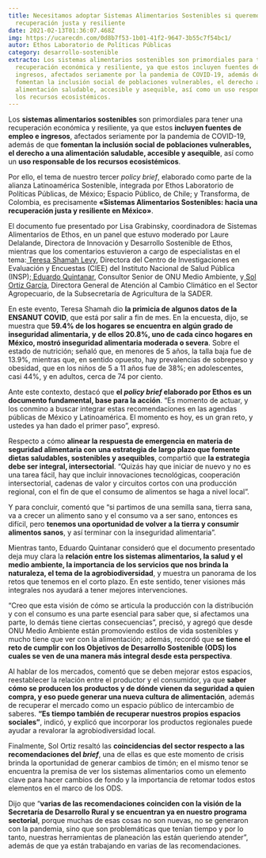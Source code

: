 ```yaml
---
title: Necesitamos adoptar Sistemas Alimentarios Sostenibles si queremos una
  recuperación justa y resiliente
date: 2021-02-13T01:36:07.468Z
img: https://ucarecdn.com/0d8b7f53-1b01-41f2-9647-3b55c7f54bc1/
autor: Ethos Laboratorio de Políticas Públicas
category: desarrollo-sostenible
extracto: Los sistemas alimentarios sostenibles son primordiales para tener una
  recuperación económica y resiliente, ya que estos incluyen fuentes de empleo e
  ingresos, afectados seriamente por la pandemia de COVID-19, además de que
  fomentan la inclusión social de poblaciones vulnerables, el derecho a una
  alimentación saludable, accesible y asequible, así como un uso responsable de
  los recursos ecosistémicos.
---
```

Los **sistemas alimentarios sostenibles** son primordiales para tener una recuperación económica y resiliente, ya que estos **incluyen fuentes de empleo e ingresos**, afectados seriamente por la pandemia de COVID-19, además de que **fomentan la inclusión social de poblaciones vulnerables, el derecho a una alimentación saludable, accesible y asequible**, así como un **uso responsable de los recursos ecosistémicos**.

Por ello, el tema de nuestro tercer *policy brief*, elaborado como parte de la alianza Latinoamérica Sostenible, integrada por Ethos Laboratorio de Políticas Públicas, de México; Espacio Público, de Chile; y Transforma, de Colombia, es precisamente **«Sistemas Alimentarios Sostenibles: hacia una recuperación justa y resiliente en México»**.

El documento fue presentado por Lisa Grabinsky, coordinadora de Sistemas Alimentarios de Ethos, en un panel que estuvo moderado por Laure Delalande, Directora de Innovación y Desarrollo Sostenible de Ethos, mientras que los comentarios estuvieron a cargo de especialistas en el tema:[ Teresa Shamah Levy](https://twitter.com/tshamah1), Directora del Centro de Investigaciones en Evaluación y Encuestas (CIEE) del Instituto Nacional de Salud Pública (INSP);[ Eduardo Quintanar](https://www.linkedin.com/in/eduardo-quintanar-guadarrama-76300839/?originalSubdomain=mx), Consultor Senior de ONU Medio Ambiente, y[ Sol Ortiz García](https://www.linkedin.com/in/sol-ortiz-garcia-aa03279a/?originalSubdomain=mx), Directora General de Atención al Cambio Climático en el Sector Agropecuario, de la Subsecretaría de Agricultura de la SADER.

En este evento, Teresa Shamah dio **la primicia de algunos datos de la ENSANUT COVID**, que está por salir a fin de mes. En la encuesta, dijo, se muestra que **59.4% de los hogares se encuentra en algún grado de inseguridad alimentaria, y de ellos 20.8%, uno de cada cinco hogares en México, mostró inseguridad alimentaria moderada o severa**. Sobre el estado de nutrición; señaló que, en menores de 5 años, la talla baja fue de 13.9%, mientras que, en sentido opuesto, hay prevalencias de sobrepeso y obesidad, que en los niños de 5 a 11 años fue de 38%; en adolescentes, casi 44%, y en adultos, cerca de 74 por ciento.

Ante este contexto, destacó que **el *policy brief* elaborado por Ethos es un documento fundamental, base para la acción**. “Es momento de actuar, y los conmino a buscar integrar estas recomendaciones en las agendas públicas de México y Latinoamérica. El momento es hoy, es un gran reto, y ustedes ya han dado el primer paso”, expresó.

Respecto a cómo **alinear la respuesta de emergencia en materia de seguridad alimentaria con** **una estrategia de largo plazo que fomente dietas saludables, sostenibles y asequibles**, compartió que **la estrategia debe ser integral, intersectorial**. “Quizás hay que iniciar de nuevo y no es una tarea fácil, hay que incluir innovaciones tecnológicas, cooperación intersectorial, cadenas de valor y circuitos cortos con una producción regional, con el fin de que el consumo de alimentos se haga a nivel local”.

Y para concluir, comentó que “si partimos de una semilla sana, tierra sana, va a crecer un alimento sano y el consumo va a ser sano, entonces es difícil, pero **tenemos una oportunidad de volver a la tierra y consumir alimentos sanos**, y así terminar con la inseguridad alimentaria”.

Mientras tanto, Eduardo Quintanar consideró que el documento presentado deja muy clara la **relación entre los sistemas alimentarios, la salud y el medio ambiente, la importancia de los servicios que nos brinda la naturaleza, el tema de la agrobiodiversidad**, y muestra un panorama de los retos que tenemos en el corto plazo. En este sentido, tener visiones más integrales nos ayudará a tener mejores intervenciones.

“Creo que esta visión de cómo se articula la producción con la distribución y con el consumo es una parte esencial para saber que, si afectamos una parte, lo demás tiene ciertas consecuencias”, precisó, y agregó que desde ONU Medio Ambiente están promoviendo estilos de vida sostenibles y mucho tiene que ver con la alimentación; además, recordó que **se tiene el reto de cumplir con los Objetivos de Desarrollo Sostenible (ODS) los cuales se ven de una manera más integral desde esta perspectiva**.

Al hablar de los mercados, comentó que se deben mejorar estos espacios, reestablecer la relación entre el productor y el consumidor, ya que **saber cómo se producen los productos y de dónde vienen da seguridad a quien compra, y eso puede generar una nueva cultura de alimentación**, además de recuperar el mercado como un espacio público de intercambio de saberes. **“Es tiempo también de recuperar nuestros propios espacios sociales”**, indicó, y explicó que incorporar los productos regionales puede ayudar a revalorar la agrobiodiversidad local.

Finalmente, Sol Ortiz resaltó las **coincidencias del sector respecto a las recomendaciones del *brief***, una de ellas es que este momento de crisis brinda la oportunidad de generar cambios de timón; en el mismo tenor se encuentra la premisa de ver los sistemas alimentarios como un elemento clave para hacer cambios de fondo y la importancia de retomar todos estos elementos en el marco de los ODS.

Dijo que “**varias de las recomendaciones coinciden con la visión de la Secretaría de Desarrollo Rural y se encuentran ya en nuestro programa sectorial**, porque muchas de esas cosas no son nuevas, no se generaron con la pandemia, sino que son problemáticas que tenían tiempo y por lo tanto, nuestras herramientas de planeación las están queriendo atender”, además de que ya están trabajando en varias de las recomendaciones.